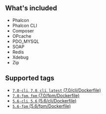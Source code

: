 ## What's included

- Phalcon
- Phalcon CLI
- Composer
- OPcache
- PDO_MYSQL
- SOAP
- Redis
- Xdebug
- Zip

## Supported tags

* [`7.0-cli`, `7.0`, `cli`, `latest` (7.0/cli/Dockerfile)](https://github.com/amq/phalcon/blob/master/7.0/cli/Dockerfile)
* [`7.0-fpm`, `fpm` (7.0/fpm/Dockerfile)](https://github.com/amq/phalcon/blob/master/7.0/fpm/Dockerfile)
* [`5.6-cli`, `5.6` (5.6/cli/Dockerfile)](https://github.com/amq/phalcon/blob/master/5.6/cli/Dockerfile)
* [`5.6-fpm` (5.6/fpm/Dockerfile)](https://github.com/amq/phalcon/blob/master/5.6/fpm/Dockerfile)

